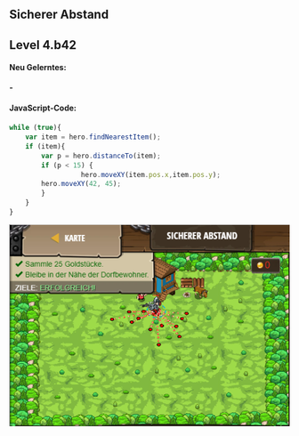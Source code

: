 ## **Sicherer Abstand**
## Level 4.b42

#### Neu Gelerntes:
<b>-</b>

[comment]: <> (Was wurde gelernt und wie funktioniert die Technik?)

#### JavaScript-Code:
```js
while (true){
    var item = hero.findNearestItem();
    if (item){
        var p = hero.distanceTo(item);
        if (p < 15) {
                  hero.moveXY(item.pos.x,item.pos.y);
        hero.moveXY(42, 45);
        }
    }
}
```
![image](lvl4_b42.png)